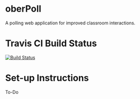 # oberPoll

A polling web application for improved classroom interactions.


# Travis CI Build Status

[![Build Status](https://travis-ci.com/akshatphumbhra/oberPoll.svg?branch=master)](https://travis-ci.com/akshatphumbhra/oberPoll)

# Set-up Instructions

To-Do
